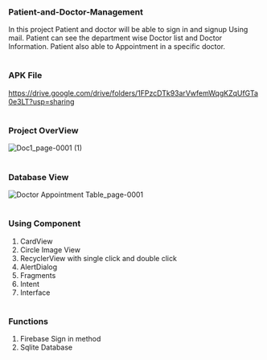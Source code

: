 ### Patient-and-Doctor-Management
In this project Patient and doctor will be able to sign in and signup Using mail. Patient can see the department wise Doctor list and Doctor Information. Patient also able to Appointment in a specific doctor.
#

### APK File
https://drive.google.com/drive/folders/1FPzcDTk93arVwfemWqgKZqUfGTa0e3LT?usp=sharing
#

### Project OverView

![Doc1_page-0001 (1)](https://user-images.githubusercontent.com/68120268/133440166-4204791b-c893-4a6b-b3e7-0545abce9f80.jpg)

#

### Database View

![Doctor Appointment Table_page-0001](https://user-images.githubusercontent.com/68120268/133440268-82455910-8ee7-45ff-816e-966a18f195c9.jpg)
#

### Using Component
 1. CardView
 2. Circle Image View
 3. RecyclerView with single click and double click
 4. AlertDialog
 5. Fragments
 6. Intent
 7. Interface

#

### Functions

 1. Firebase Sign in method
 2. Sqlite Database
 
